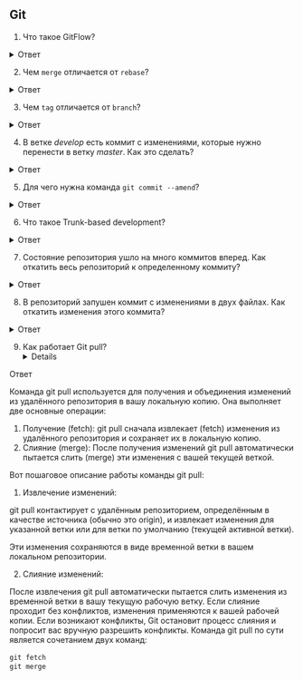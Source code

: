## Git

1. Что такое GitFlow?

<details>
  <summary>Ответ</summary>

GitFlow - модель ветвления Git.

*Ключевые идеи*:
1. Данная модель отлично подходит для организации рабочего процесса на основе релизов,
2. Gitflow предлагает создание отдельной ветки для исправлений ошибок в продуктовой среде.

*Последовательность работы при использовании модели Gitflow*:

1. Из *master* создается ветка *develop*.
2. Из *develop* создаются ветки *feature*.
3. Когда разработка новой функциональности завершена, она объединяется с веткой *develop*.
4. Из *develop* создается ветка *release*.
5. Когда ветка релиза готова, она объединяется с *develop* и *master*.
6. Если в *master* обнаружена проблема, из нее создается ветка *hotfix*.
7. Как только исправление на ветке *hotfix* завершено, она объединяется с *develop* и *master*.

</details>

2. Чем `merge` отличается от `rebase`?

<details>
  <summary>Ответ</summary>

- `git merge` - выполняет слияние коммитов из одной ветки в другую. В этом процессе изменяется только целевая ветка. История исходных веток остается неизменной.

  ![git-merge](imgs/git-merge.png)

  *Преимущества*:
    1. Простота,
    2. Сохраняет полную историю и хронологический порядок,
    3. Поддерживает контекст ветки.

  *Недостатки*:
    1. История коммитов может быть заполнена (загрязнена) множеством коммитов,
    2. Отладка с использованием git bisect может стать сложнее.


- `git rebase` - сжимает все изменения в один патч. Затем интегрирует патч в целевую ветку. В отличии от *merge*, *rebase* перезаписывает историю, потому что она передаётся завершенную работу из одной ветки в другую. В процессе устраняется нежелательная история.

  ![git-rebase](imgs/git-rebase.png)

  *Преимущества*:
    1. Упрощает потенциально сложную историю,
    2. Упрощение манипуляций с единственным коммитом,
    3. Избежание слияния коммитов в занятых репозиториях и ветках,
    4. Очищает промежуточные коммиты, делая их одним коммитом, что полезно для DevOps команд.

    *Недостатки*:
    1. Сжатие фич до нескольких коммитов может скрыть контекст
    2. Перемещение публичных репозиториев может быть опасным при     работе в команде,
    3. Появляется больше работы,
    4. Для восстановления с удаленными ветками требуется     принудительный пуш. Это приводит к обновлению всех веток, имеющих одно и то же имя, как локально, так и удаленно.

</details>

3. Чем `tag` отличается от `branch`?

<details>
  <summary>Ответ</summary>

И *tag* и *branch* представляют собой указатели на коммиты.
- Ветка представляет собой отдельный поток разработки, который может выполняться одновременно с другими разработками в той же кодовой базе. Коммит в ветке указывает на изменения, которые добавляются в новых коммитах
- Тег представляет собой версию определенной ветки в определенный момент времени.

*Tag* представляет собой версию той или иной ветки в определенный момент времени. *Branch* представляет собой отдельный поток разработки, который может выполнятся одновременно с другими разработками в той же кодовой базе.

</details>

4. В ветке *develop* есть коммит с изменениями, которые нужно перенести в ветку *master*. Как это сделать?

<details>
  <summary>Ответ</summary>

Необходимо найти хеш этого коммита и выполнить следующую комманду в ветке, в которую нужно перенести коммит.
```sh
git cherry-pick <commit_hash>
```

</details>

5. Для чего нужна команда `git commit --amend`?

<details>
  <summary>Ответ</summary>

`commit --ammend` используется для исправления сообщения последнего коммита. Также возможно использовать, чтобы добавить файлы в индекс (`git add`), после добавить файлы в коммит `git commit --ammend`.

</details>

6. Что такое Trunk-based development?

<details>
  <summary>Ответ</summary>

Trunk-based Development (TBD) - модель ветвления, в которой разработчики совместно работают над кодом в одной ветви, называемой "стволом" (trunk). При этом другие ветви имеют короткий срок жизни благодаря использованию документированных методов.

</details>

7. Состояние репозитория ушло на много коммитов вперед. Как откатить весь репозиторий к определенному коммиту?

<details>
  <summary>Ответ</summary>

git reset --hard <tag/branch/commit hash>

</details>

8. В репозиторий запушен коммит с изменениями в двух файлах. Как откатить изменения этого коммита?

<details>
  <summary>Ответ</summary>

git revert <commit hash>

</details>

9. Как работает Git pull?
    <details>
  <summary>Ответ</summary>

Команда git pull используется для получения и объединения изменений из удалённого репозитория в вашу локальную копию. Она выполняет две основные операции:

1. Получение (fetch): git pull сначала извлекает (fetch) изменения из удалённого репозитория и сохраняет их в локальную копию.
2. Слияние (merge): После получения изменений git pull автоматически пытается слить (merge) эти изменения с вашей текущей веткой.

Вот пошаговое описание работы команды git pull:

1. Извлечение изменений:

git pull контактирует с удалённым репозиторием, определённым в качестве источника (обычно это origin), и извлекает изменения для указанной ветки или для ветки по умолчанию (текущей активной ветки).

Эти изменения сохраняются в виде временной ветки в вашем локальном репозитории.

2. Слияние изменений:

После извлечения git pull автоматически пытается слить изменения из временной ветки в вашу текущую рабочую ветку.
Если слияние проходит без конфликтов, изменения применяются к вашей рабочей копии.
Если возникают конфликты, Git остановит процесс слияния и попросит вас вручную разрешить конфликты.
Команда git pull по сути является сочетанием двух команд:
```
git fetch
git merge
```

</details>
